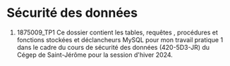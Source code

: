 
# Sécurité des données
   
1. 1875009_TP1
Ce dossier contient les tables, requêtes , procédures et fonctions stockées et déclancheurs MySQL pour mon travail pratique 1 dans le cadre du cours de sécurité des données (420-5D3-JR) du Cégep de Saint-Jérôme pour la session d'hiver 2024.